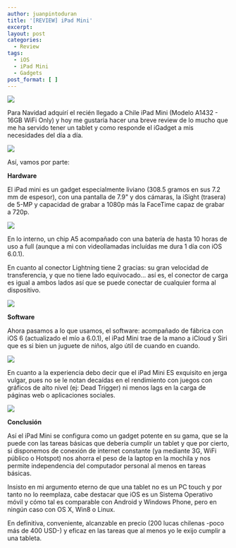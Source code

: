 ```yaml
---
author: juanpintoduran
title: '[REVIEW] iPad Mini'
excerpt:
layout: post
categories:
  - Review
tags:
  - iOS
  - iPad Mini
  - Gadgets
post_format: [ ]
---
```


[![][1]][1]

Para Navidad adquirí el recién llegado a Chile iPad Mini (Modelo A1432 - 16GB WiFi Only) y hoy me gustaría hacer una breve review de lo mucho que me ha servido tener un tablet y como responde el iGadget a mis necesidades del día a día.

[![][4]][4]

Así, vamos por parte:

**Hardware**

El iPad mini es un gadget especialmente liviano (308.5 gramos en sus 7.2 mm de espesor), con una pantalla de 7.9" y dos cámaras, la iSight (trasera) de 5-MP y capacidad de grabar a 1080p más la FaceTime capaz de grabar a 720p.

[![][5]][5]

En lo interno, un chip A5 acompañado con una batería de hasta 10 horas de uso a full (aunque a mi con videollamadas incluídas me dura 1 día con iOS 6.0.1).

En cuanto al conector Lightning tiene 2 gracias: su gran velocidad de transferencia, y que no tiene lado equivocado... así es, el conector de carga es igual a ambos lados así que se puede conectar de cualquier forma al dispositivo.

[![][3]][3]

**Software**

Ahora pasamos a lo que usamos, el software: acompañado de fábrica con iOS 6 (actualizado el mío a 6.0.1), el iPad Mini trae de la mano a iCloud y Siri que es si bien un juguete de niños, algo útil de cuando en cuando.

[![][2]][2]

En cuanto a la experiencia debo decir que el iPad Mini ES exquisito en jerga vulgar, pues no se le notan decaídas en el rendimiento con juegos con gráficos de alto nivel (ej: Dead Trigger) ni menos lags en la carga de páginas web o aplicaciones sociales.

[![][6]][6]

**Conclusión**

Así el iPad Mini se configura como un gadget potente en su gama, que se la puede con las tareas básicas que debería cumplir un tablet y que por cierto, si disponemos de conexión de internet constante (ya mediante 3G, WiFi público o Hotspot) nos ahorra el peso de la laptop en la mochila y nos permite independencia del computador personal al menos en tareas básicas.

Insisto en mi argumento eterno de que una tablet no es un PC touch y por tanto no lo reemplaza, cabe destacar que iOS es un Sistema Operativo móvil y cómo tal es comparable con Android y Windows Phone, pero en ningún caso con OS X, Win8 o Linux.

En definitiva, conveniente, alcanzable en precio (200 lucas chilenas -poco más de 400 USD-) y eficaz en las tareas que al menos yo le exijo cumplir a una tableta.

  [1]: http://cabargas.me/images/ipadmini.png
  [2]: http://cabargas.me/images/siri.png
  [3]: http://cabargas.me/images/lightning.jpg
  [4]: http://cabargas.me/images/ipadbox.jpg
  [5]: http://cabargas.me/images/cameratest.jpg
  [6]: http://cabargas.me/images/deadtrigger.png